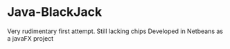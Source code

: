 # Java-BlackJack
Very rudimentary first attempt. Still lacking chips
Developed in Netbeans as a javaFX project
